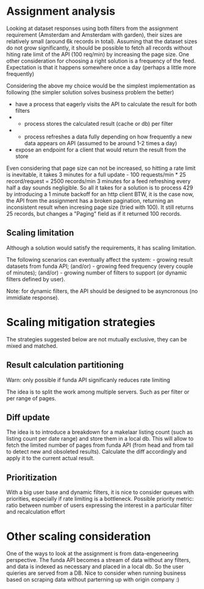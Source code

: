 # Assignment analysis

Looking at dataset responses using both filters from the assignment requirement (Amsterdam and Amsterdam with garden), 
their sizes are relatively small (around 6k records in total). Assuming that the dataset sizes do not grow significantly,
it should be possible to fetch all records without hiting rate limit of the API (100 req/min) by increasing the page size.
One other consideration for choosing a right solution is a frequency of the feed. Expectation is that it happens somewhere once a day (perhaps a little more frequently)

Considering the above my choice would be the simplest implementation as following (the simpler solution solves business problem the better)
- have a process that eagerly visits the API to calculate the result for both filters
- - process stores the calculated result (cache or db) per filter
- - process refreshes a data fully depending on how frequently a new data appears on API (assumed to be around 1-2 times a day)
- expose an endpoint for a client that would return the result from the store 

Even considering that page size can not be increased, so hitting a rate limit is inevitable, it takes 3 minutes for a full update - 100 requests/min * 25 record/request = 2500 records/min
3 minutes for a feed refreshing every half a day sounds negligible. So all it takes for a solution is to process 429 by introducing a 1 minute backoff for an http client
BTW, it is the case now, the API from the assignment has a broken pagination, returning an inconsistent result when incresing page size (tried with 100).
It still returns 25 records, but changes a "Paging" field as if it returned 100 records.

## Scaling limitation

Although a solution would satisfy the requirements, it has scaling limitation.

The following scenarios can eventually affect the system:
	- growing result datasets from funda API; (and/or)
	- growing feed frequency (every couple of minutes); (and/or)
	- growing number of filters to support (or dynamic filters defined by user).

Note: for dynamic filters, the API should be designed to be asyncronous (no immidiate response).

# Scaling mitigation strategies

The strategies suggested below are not mutually exclusive, they can be mixed and matched.

## Result calculation partitioning

Warn: only possible if funda API significanly reduces rate limiting

The idea is to split the work among multiple servers. Such as per filter or per range of pages. 	

## Diff update

The idea is to introduce a breakdown for a makelaar listing count (such as listing count per date range) and store them in a local db.
This will allow to fetch the limited number of pages from funda API (from head and from tail to detect new and obsoleted results). 
Calculate the diff accordingly and apply it to the current actual result.

## Prioritization

With a big user base and dynamic filters, it is nice to consider queues with priorities, especially if rate limiting is a bottleneck.
Possible priority metric: ratio between number of users expressing the interest in a particular filter and recalculation effort

# Other scaling consideration

One of the ways to look at the assignment is from data-engeneering perspective. 
The funda API becomes a stream of data without any filters, and data is indexed as necessary and placed in a local db.
So the user quieries are served from a DB.
Nice to consider when running business based on scraping data without parterning up with origin company :)